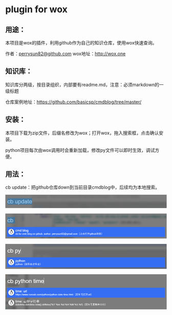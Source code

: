 # plugin for wox

## 用途：

本项目是wox的插件，利用github作为自己的知识仓库，使用wox快速查询。

作者：perrysun82@github.com
wox地址：http://wox.one

## 知识库：

知识库分两级，按目录组织，内部要有readme.md，注意：必须markdown的一级标题

仓库案例地址：https://github.com/basicsp/cmdblog/tree/master/

## 安装：

本项目下载为zip文件，后缀名修改为wox；打开wox，拖入搜索框，点击确认安装。

python项目每次由wox调用时会重新加载，修改py文件可以即时生效，调试方便。

## 用法：

cb update：把github仓库down到当前目录cmdblog中，后续均为本地搜索。

![1567244533777](./icon/r0.png)

![1567243677089](./icon/r1.png)

![1567243873704](./icon/r2.png)

![1567243840843](./icon/r3.png)

